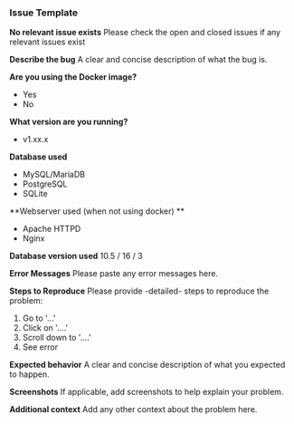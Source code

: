 <!--
Thanks for filing an issue! Before you fill this template out, there's something we need you to do:

- Ensure you are using the latest version of our software.
- Search the existing issues to see if your issue has already been reported.

By providing the information below, you help us understand your problem and find a solution more quickly.
-->

### Issue Template

**No relevant issue exists**
Please check the open and closed issues if any relevant issues exist

**Describe the bug**
A clear and concise description of what the bug is.

**Are you using the Docker image?**
- Yes
- No

**What version are you running?**
- v1.xx.x

**Database used**
- MySQL/MariaDB
- PostgreSQL
- SQLite

**Webserver used (when not using docker) **
- Apache HTTPD
- Nginx

**Database version used**
10.5 / 16 / 3

**Error Messages**
Please paste any error messages here.

**Steps to Reproduce**
Please provide -detailed- steps to reproduce the problem:
1. Go to '...'
2. Click on '....'
3. Scroll down to '....'
4. See error

**Expected behavior**
A clear and concise description of what you expected to happen.

**Screenshots**
If applicable, add screenshots to help explain your problem.

**Additional context**
Add any other context about the problem here.
